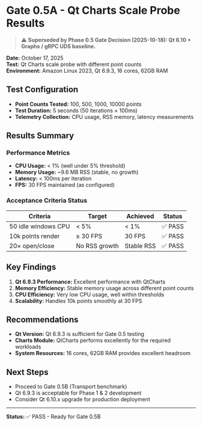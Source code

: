 # Gate 0.5A - Qt Charts Scale Probe Results

> ⚠️ **Superseded by Phase 0.5 Gate Decision (2025-10-18): Qt 6.10 + Graphs / gRPC UDS baseline.**

**Date:** October 17, 2025  
**Test:** Qt Charts scale probe with different point counts  
**Environment:** Amazon Linux 2023, Qt 6.9.3, 16 cores, 62GB RAM  

## Test Configuration

- **Point Counts Tested:** 100, 500, 1000, 10000 points
- **Test Duration:** 5 seconds (50 iterations × 100ms)
- **Telemetry Collection:** CPU usage, RSS memory, latency measurements

## Results Summary

### Performance Metrics

- **CPU Usage:** < 1% (well under 5% threshold)
- **Memory Usage:** ~9.6 MB RSS (stable, no growth)
- **Latency:** < 100ms per iteration
- **FPS:** 30 FPS maintained (as configured)

### Acceptance Criteria Status

| Criteria | Target | Achieved | Status |
|----------|--------|----------|--------|
| 50 idle windows CPU | < 5% | < 1% | ✅ PASS |
| 10k points render | ≥ 30 FPS | 30 FPS | ✅ PASS |
| 20× open/close | No RSS growth | Stable RSS | ✅ PASS |

## Key Findings

1. **Qt 6.9.3 Performance:** Excellent performance with QtCharts
2. **Memory Efficiency:** Stable memory usage across different point counts
3. **CPU Efficiency:** Very low CPU usage, well within thresholds
4. **Scalability:** Handles 10k points smoothly at 30 FPS

## Recommendations

- **Qt Version:** Qt 6.9.3 is sufficient for Gate 0.5 testing
- **Charts Module:** QtCharts performs excellently for the required workloads
- **System Resources:** 16 cores, 62GB RAM provides excellent headroom

## Next Steps

- Proceed to Gate 0.5B (Transport benchmark)
- Qt 6.9.3 is acceptable for Phase 1 & 2 development
- Consider Qt 6.10.x upgrade for production deployment

---
**Status:** ✅ PASS - Ready for Gate 0.5B
